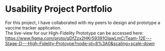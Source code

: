 # Usability Project Portfolio
For this project, I have collaborated with my peers to design and prototype a vaccine tracker application. \
The live-view for our High-Fidelity Prototype can be accessed here: \
https://www.figma.com/proto/qDfZzx2HKr59391OIawLmC/Team-12E---Stage-D---High-Fidelity-Protoype?node-id=8%3A0&scaling=scale-down
